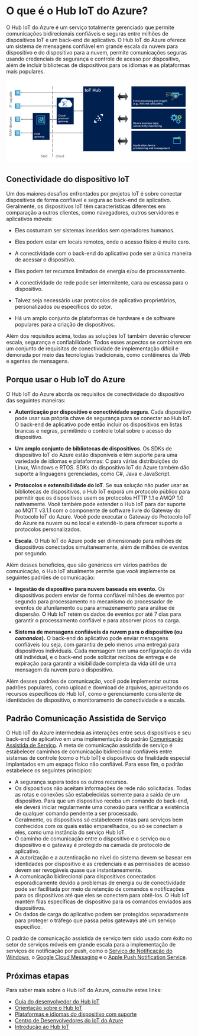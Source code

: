 <properties
 pageTitle="O que é o Hub IoT do Azure | Microsoft Azure"
 description="Uma visão geral do serviço Hub IoT do Azure, incluindo a conectividade do dispositivo, os padrões de comunicação e o padrão de comunicação assistida de serviço"
 services="iot-hub"
 documentationCenter=".net"
 authors="fsautomata"
 manager="kevinmil"
 editor=""/>

<tags
 ms.service="iot-hub"
 ms.devlang="na"
 ms.topic="article"
 ms.tgt_pltfrm="na"
 ms.workload="tbd"
 ms.date="09/29/2015"
 ms.author="elioda"/>

# O que é o Hub IoT do Azure?

 O Hub IoT do Azure é um serviço totalmente gerenciado que permite comunicações bidirecionais confiáveis e seguras entre milhões de dispositivos IoT e um back-end de aplicativo. O Hub IoT do Azure oferece um sistema de mensagens confiável em grande escala da nuvem para dispositivo e do dispositivo para a nuvem, permite comunicações seguras usando credenciais de segurança e controle de acesso por dispositivo, além de incluir bibliotecas de dispositivos para os idiomas e as plataformas mais populares.

![O Hub IoT como um gateway de nuvem?][img-architecture]

## Conectividade do dispositivo IoT

Um dos maiores desafios enfrentados por projetos IoT é sobre conectar dispositivos de forma confiável e segura ao back-end de aplicativo. Geralmente, os dispositivos IoT têm características diferentes em comparação a outros clientes, como navegadores, outros servidores e aplicativos móveis:

-   Eles costumam ser sistemas inseridos sem operadores humanos.

-   Eles podem estar em locais remotos, onde o acesso físico é muito caro.

-   A conectividade com o back-end do aplicativo pode ser a única maneira de acessar o dispositivo.

-   Eles podem ter recursos limitados de energia e/ou de processamento.

-   A conectividade de rede pode ser intermitente, cara ou escassa para o dispositivo.

-   Talvez seja necessário usar protocolos de aplicativo proprietários, personalizados ou específicos do setor.

-   Há um amplo conjunto de plataformas de hardware e de software populares para a criação de dispositivos.

Além dos requisitos acima, todas as soluções IoT também deverão oferecer escala, segurança e confiabilidade. Todos esses aspectos se combinam em um conjunto de requisitos de conectividade de implementação difícil e demorada por meio das tecnologias tradicionais, como contêineres da Web e agentes de mensagens.

## Porque usar o Hub IoT do Azure

O Hub IoT do Azure aborda os requisitos de conectividade do dispositivo das seguintes maneiras:

-   **Autenticação por dispositivo e conectividade segura**. Cada dispositivo pode usar sua própria chave de segurança para se conectar ao Hub IoT. O back-end de aplicativo pode então incluir os dispositivos em listas brancas e negras, permitindo o controle total sobre o acesso do dispositivo.

-   **Um amplo conjunto de bibliotecas de dispositivos**. Os SDKs de dispositivo IoT do Azure estão disponíveis e têm suporte para uma variedade de idiomas e plataformas: C para várias distribuições do Linux, Windows e RTOS. SDKs do dispositivo IoT do Azure também dão suporte a linguagens gerenciadas, como C#, Java e JavaScript.

-   **Protocolos e extensibilidade do IoT**. Se sua solução não puder usar as bibliotecas de dispositivos, o Hub IoT exporá um protocolo público para permitir que os dispositivos usem os protocolos HTTP 1.1 e AMQP 1.0 nativamente. Você também pode estender o Hub IoT para dar suporte ao MQTT v3.1.1 com o componente de software livre do Gateway do Protocolo IoT do Azure. Você pode executar o Gateway do Protocolo IoT do Azure na nuvem ou no local e estendê-lo para oferecer suporte a protocolos personalizados.

-   **Escala**. O Hub IoT do Azure pode ser dimensionado para milhões de dispositivos conectados simultaneamente, além de milhões de eventos por segundo.

Além desses benefícios, que são genéricos em vários padrões de comunicação, o Hub IoT atualmente permite que você implemente os seguintes padrões de comunicação:

-   **Ingestão de dispositivo para nuvem baseada em evento.** Os dispositivos podem enviar de forma confiável milhões de eventos por segundo para processamento no mecanismo do processador de eventos de afunilamento ou para armazenamento para análise de dispersão. O Hub IoT retém os dados de eventos por até 7 dias para garantir o processamento confiável e para absorver picos na carga.

-   **Sistema de mensagens confiáveis da nuvem para o dispositivo (ou *comandos*).** O back-end do aplicativo pode enviar mensagens confiáveis (ou seja, com garantia de pelo menos uma entrega) para dispositivos individuais. Cada mensagem tem uma configuração de vida útil individual, e o back-end pode solicitar recibos de entrega e de expiração para garantir a visibilidade completa da vida útil de uma mensagem da nuvem para o dispositivo.

Além desses padrões de comunicação, você pode implementar outros padrões populares, como upload e download de arquivos, aproveitando os recursos específicos do Hub IoT, como o gerenciamento consistente de identidades de dispositivo, o monitoramento de conectividade e a escala.

## Padrão Comunicação Assistida de Serviço

O Hub IoT do Azure intermedeia as interações entre seus dispositivos e seu back-end de aplicativo em uma implementação do padrão [Comunicação Assistida de Serviço][lnk-service-assisted-pattern]. A meta de comunicação assistida de serviço é estabelecer caminhos de comunicação bidirecional confiáveis entre sistemas de controle (como o Hub IoT) e dispositivos de finalidade especial implantados em um espaço físico não confiável. Para esse fim, o padrão estabelece os seguintes princípios:

- A segurança supera todos os outros recursos.
- Os dispositivos não aceitam informações de rede não solicitadas. Todas as rotas e conexões são estabelecidas somente para a saída de um dispositivo. Para que um dispositivo receba um comando do back-end, ele deverá iniciar regularmente uma conexão para verificar a existência de qualquer comando pendente a ser processado.
- Geralmente, os dispositivos só estabelecem rotas para serviços bem conhecidos com os quais estão emparelhados, ou só se conectam a eles, como uma instância do serviço Hub IoT.
- O caminho de comunicação entre o dispositivo e o serviço ou o dispositivo e o gateway é protegido na camada de protocolo de aplicativo.
- A autorização e a autenticação no nível do sistema devem se basear em identidades por dispositivo e as credenciais e as permissões de acesso devem ser revogáveis quase que instantaneamente.
- A comunicação bidirecional para dispositivos conectados esporadicamente devido a problemas de energia ou de conectividade pode ser facilitada por meio da retenção de comandos e notificações para os dispositivos até que eles se conectem para obtê-los. O Hub IoT mantém filas específicas de dispositivo para os comandos enviados aos dispositivos.
- Os dados de carga do aplicativo podem ser protegidos separadamente para proteger o tráfego que passa pelos gateways até um serviço específico.

O padrão de comunicação assistida de serviço tem sido usado com êxito no setor de serviços móveis em grande escala para a implementação de serviços de notificação por push, como o [Serviço de Notificação do Windows](https://msdn.microsoft.com/library/windows/apps/mt187203.aspx), o [Google Cloud Messaging](https://developers.google.com/cloud-messaging/) e o [Apple Push Notification Service](http://go.microsoft.com/fwlink/p/?linkid=272584&clcid=0x409).

## Próximas etapas

Para saber mais sobre o Hub IoT do Azure, consulte estes links:

* [Guia do desenvolvedor do Hub IoT]
* [Orientação sobre o Hub IoT]
* [Plataformas e idiomas do dispositivo com suporte]
* [Centro de Desenvolvedores do IoT do Azure]
* [Introdução ao Hub IoT]

[IoT Hub Overview]: iot-hub-what-is-iot-hub.md
[Orientação sobre o Hub IoT]: iot-hub-guidance.md
[Guia do desenvolvedor do Hub IoT]: iot-hub-devguide.md
[IoT Hub Supported Devices]: iot-hub-supported-devices.md
[Introdução ao Hub IoT]: iot-hub-csharp-csharp-getstarted.md
[Plataformas e idiomas do dispositivo com suporte]: iot-hub-sdks-summary.md#os-platforms-and-hardware-compatibility
[Centro de Desenvolvedores do IoT do Azure]: http://www.azure.com/iotdev

[img-why-use]: media/iot-hub-what-is-iot-hub/image1.png
[img-architecture]: media/iot-hub-what-is-iot-hub/hubarchitecture.png

[lnk-service-assisted-pattern]: http://blogs.msdn.com/b/clemensv/archive/2014/02/10/service-assisted-communication-for-connected-devices.aspx "Comunicação Assistida de Serviço, postagem de blog feita por Clemens Vasters"

<!---HONumber=Oct15_HO2-->